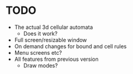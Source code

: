 # TODO

- The actual 3d cellular automata
    - Does it work?
- Full screen/resizable window
- On demand changes for bound and cell rules
- Menu screens etc?
- All features from previous version
    - Draw modes?